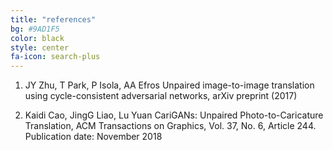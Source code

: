 ```yaml
---
title: "references"
bg: #9AD1F5
color: black
style: center
fa-icon: search-plus
---
```


 
1. JY Zhu, T Park, P Isola, AA Efros  Unpaired image-to-image translation using cycle-consistent adversarial networks, arXiv preprint (2017)


2. Kaidi Cao, JingG Liao, Lu Yuan CariGANs: Unpaired Photo-to-Caricature Translation, ACM Transactions on Graphics, Vol. 37, No. 6, Article 244. Publication date: November 2018


